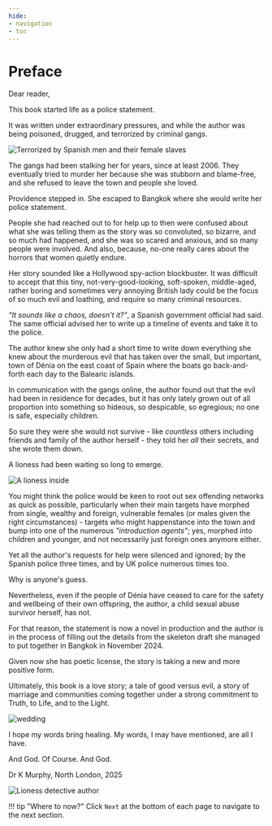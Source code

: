 ```yaml
---
hide:
- navigation
- toc
---
```


# Preface

<div id="google_translate_element"></div>
<script type="text/javascript" src="//translate.google.com/translate_a/element.js?cb=googleTranslateElementInit"></script>
<script type="text/javascript">
function googleTranslateElementInit() {
  new google.translate.TranslateElement({pageLanguage: 'en'}, 'google_translate_element');
}
</script>

Dear reader,

This book started life as a police statement.

It was written under extraordinary pressures, and while the author was being poisoned, drugged, and terrorized by criminal gangs.

![Terrorized by Spanish men and their female slaves](content/images/planning-the-murder-of-innocents-2.png)

The gangs had been stalking her for years, since at least 2006. They eventually tried to murder her because she was stubborn and blame-free, and she refused to leave the town and people she loved. 

Providence stepped in. She escaped to Bangkok where she would write her police statement.

People she had reached out to for help up to then were confused about what she was telling them as the story was so convoluted, so bizarre, and so much had happened, and she was so scared and anxious, and so many people were involved. And also, because, no-one really cares about the horrors that women quietly endure.

Her story sounded like a Hollywood spy-action blockbuster. It was difficult to accept that this tiny, not-very-good-looking, soft-spoken, middle-aged, rather boring and sometimes very annoying British lady could be the focus of so much evil and loathing, and require so many criminal resources.

*"It sounds like a chaos, doesn't it?"*, a Spanish government official had said. The same official advised her to write up a timeline of events and take it to the police.

The author knew she only had a short time to write down everything she knew about the murderous evil that has taken over the small, but important, town of Dénia on the east coast of Spain where the boats go back-and-forth each day to the Balearic islands.

In communication with the gangs online, the author found out that the evil had been in residence for decades, but it has only lately grown out of all proportion into something so hideous, so despicable, so egregious; no one is safe, especially children.

So sure they were she would not survive - like *countless* others including friends and family of the author herself - they told her *all* their secrets, and she wrote them down.

A lioness had been waiting so long to emerge.

![A lioness inside](content/images/lioness-2.png)

You might think the police would be keen to root out sex offending networks as quick as possible, particularly when their main targets have morphed from single, wealthy and foreign, vulnerable females (or males given the right circumstances) - targets who might happenstance into the town and bump into one of the numerous *"introduction agents"*; yes, morphed into children and younger, and not necessarily just foreign ones anymore either.

Yet all the author's requests for help were silenced and ignored; by the Spanish police three times, and by UK police numerous times too.

Why is anyone's guess.

Nevertheless, even if the people of Dénia have ceased to care for the safety and wellbeing of their own offspring, the author, a child sexual abuse survivor herself, has not.

For that reason, the statement is now a novel in production and the author is in the process of filling out the details from the skeleton draft she managed to put together in Bangkok in November 2024.

Given now she has poetic license, the story is taking a new and more positive form. 

Ultimately, this book is a love story; a tale of good versus evil, a story of marriage and communities coming together under a strong commitment to Truth, to Life, and to the Light.

![wedding](content/images/wedding.png)

I hope my words bring healing. My words, I may have mentioned, are all I have.

And God. Of Course. And God.

Dr K Murphy, North London, 2025

![Lioness detective author](content/images/lioness-3.png)

!!! tip "Where to now?"
    Click `Next` at the bottom of each page to navigate to the next section.
